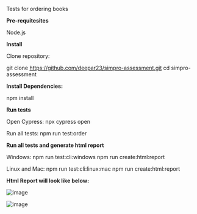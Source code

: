 Tests for ordering books

**Pre-requitesites**

Node.js


**Install**

Clone repository:

git clone https://github.com/deepar23/simpro-assessment.git
cd simpro-assessment


**Install Dependencies:**

npm install


**Run tests**

Open Cypress:
npx cypress open

Run all tests:
npm run test:order


**Run all tests and generate html report**

Windows:
npm run test:cli:windows
npm run create:html:report

Linux and Mac:
npm run test:cli:linux:mac
npm run create:html:report

**Html Report will look like below:**

![image](https://user-images.githubusercontent.com/101648011/175340991-3144bae1-6dc5-43a6-a5b6-a756cefed31c.png)

![image](https://user-images.githubusercontent.com/101648011/175341145-a3bde4df-e8fe-4284-afe1-bb1568c44631.png)






